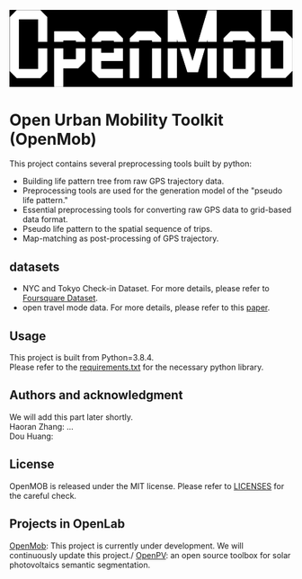 ![Open Urban Mobility Toolkit (OpenMob)](/figures/title.png)
# Open Urban Mobility Toolkit (OpenMob)

This project contains several preprocessing tools built by python:
* Building life pattern tree from raw GPS trajectory data.
* Preprocessing tools are used for the generation model of the "pseudo life pattern." 
* Essential preprocessing tools for converting raw GPS data to grid-based data format.
* Pseudo life pattern to the spatial sequence of trips.
* Map-matching as post-processing of GPS trajectory.

## datasets
* NYC and Tokyo Check-in Dataset. For more details, please refer to [Foursquare Dataset](https://sites.google.com/site/yangdingqi/home/foursquare-dataset).
* open travel mode data. For more details, please refer to this [paper](https://arxiv.org/pdf/2109.08527.pdf).

## Usage
This project is built from Python=3.8.4.\
Please refer to the [requirements.txt](requirements.txt) for the necessary python library.

## Authors and acknowledgment
We will add this part later shortly. <br />
Haoran Zhang: ... <br />
Dou Huang: <br />

## License
OpenMOB is released under the MIT license. Please refer to [LICENSES](LICENSE) for the careful check.

## Projects in OpenLab
[OpenMob](https://github.com/openmob/openmob): This project is currently under development. We will continuously update this project./
[OpenPV](https://github.com/OpenSolarPV/OpenPV): an open source toolbox for solar photovoltaics semantic segmentation.